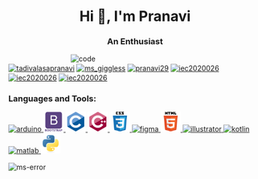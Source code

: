 <h1 align="center">Hi 👋, I'm Pranavi</h1>
<h3 align="center">An Enthusiast</h3>
<img align="right" alt="code" width="380" height:"360" src="https://media.istockphoto.com/vectors/children-coding-lettering-vector-id1084848808?k=6&m=1084848808&s=612x612&w=0&h=-dMJ7j5GXAmrpkeKuV3fUavoE34Aqa04mrF7_oBE9Nc=">
<p align="left">
<a href="https://kaggle.com/tadivalasapranavi" target="blank"><img align="center" src="https://raw.githubusercontent.com/rahuldkjain/github-profile-readme-generator/master/src/images/icons/Social/kaggle.svg" alt="tadivalasapranavi" height="30" width="40" /></a>
<a href="https://instagram.com/ms_giggless" target="blank"><img align="center" src="https://raw.githubusercontent.com/rahuldkjain/github-profile-readme-generator/master/src/images/icons/Social/instagram.svg" alt="ms_giggless" height="30" width="40" /></a>
<a href="https://www.codechef.com/users/pranavi29" target="blank"><img align="center" src="https://cdn.jsdelivr.net/npm/simple-icons@3.1.0/icons/codechef.svg" alt="pranavi29" height="30" width="40" /></a>
<a href="https://www.hackerrank.com/iec2020026" target="blank"><img align="center" src="https://raw.githubusercontent.com/rahuldkjain/github-profile-readme-generator/master/src/images/icons/Social/hackerrank.svg" alt="iec2020026" height="30" width="40" /></a>
<a href="https://codeforces.com/profile/iec2020026" target="blank"><img align="center" src="https://cdn.jsdelivr.net/npm/simple-icons@3.0.1/icons/codeforces.svg" alt="iec2020026" height="30" width="40" /></a>
<a href="https://www.hackerearth.com/iec2020026" target="blank"><img align="center" src="https://raw.githubusercontent.com/rahuldkjain/github-profile-readme-generator/master/src/images/icons/Social/hackerearth.svg" alt="iec2020026" height="30" width="40" /></a>
</p>

<h3 align="left">Languages and Tools:</h3>
<p align="left"> <a href="https://www.arduino.cc/" target="_blank"> <img src="https://cdn.worldvectorlogo.com/logos/arduino-1.svg" alt="arduino" width="40" height="40"/> </a> <a href="https://getbootstrap.com" target="_blank"> <img src="https://raw.githubusercontent.com/devicons/devicon/master/icons/bootstrap/bootstrap-plain-wordmark.svg" alt="bootstrap" width="40" height="40"/> </a> <a href="https://www.cprogramming.com/" target="_blank"> <img src="https://raw.githubusercontent.com/devicons/devicon/master/icons/c/c-original.svg" alt="c" width="40" height="40"/> </a> <a href="https://www.w3schools.com/cpp/" target="_blank"> <img src="https://raw.githubusercontent.com/devicons/devicon/master/icons/cplusplus/cplusplus-original.svg" alt="cplusplus" width="40" height="40"/> </a> <a href="https://www.w3schools.com/css/" target="_blank"> <img src="https://raw.githubusercontent.com/devicons/devicon/master/icons/css3/css3-original-wordmark.svg" alt="css3" width="40" height="40"/> </a> <a href="https://www.figma.com/" target="_blank"> <img src="https://www.vectorlogo.zone/logos/figma/figma-icon.svg" alt="figma" width="40" height="40"/> </a> <a href="https://www.w3.org/html/" target="_blank"> <img src="https://raw.githubusercontent.com/devicons/devicon/master/icons/html5/html5-original-wordmark.svg" alt="html5" width="40" height="40"/> </a> <a href="https://www.adobe.com/in/products/illustrator.html" target="_blank"> <img src="https://www.vectorlogo.zone/logos/adobe_illustrator/adobe_illustrator-icon.svg" alt="illustrator" width="40" height="40"/> </a> <a href="https://kotlinlang.org" target="_blank"> <img src="https://www.vectorlogo.zone/logos/kotlinlang/kotlinlang-icon.svg" alt="kotlin" width="40" height="40"/> </a> <a href="https://www.mathworks.com/" target="_blank"> <img src="https://upload.wikimedia.org/wikipedia/commons/2/21/Matlab_Logo.png" alt="matlab" width="40" height="40"/> </a> <a href="https://www.python.org" target="_blank"> <img src="https://raw.githubusercontent.com/devicons/devicon/master/icons/python/python-original.svg" alt="python" width="40" height="40"/> </a> </p>

<p><img align="center" src="https://github-readme-stats.vercel.app/api/top-langs?username=ms-error&show_icons=true&locale=en&layout=compact" alt="ms-error" /></p>

